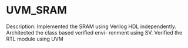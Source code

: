# UVM_SRAM
Description: Implemented the SRAM using Verilog HDL independently. Architected the class based verified envi- ronment using SV. Verified the RTL module using UVM
